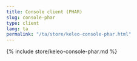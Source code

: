 ```yaml
---
title: Console client (PHAR)
slug: console-phar
type: client
lang: ta
permalink: "/ta/store/keleo-console-phar.html"
---
```


{% include store/keleo-console-phar.md %}
